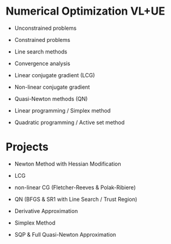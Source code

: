 # Numerical Optimization VL+UE

- Unconstrained problems

- Constrained problems

- Line search methods

- Convergence analysis

- Linear conjugate gradient (LCG)

- Non-linear conjugate gradient

- Quasi-Newton methods (QN)

- Linear programming / Simplex method

- Quadratic programming / Active set method

# Projects

- Newton Method with Hessian Modification

- LCG

- non-linear CG (Fletcher-Reeves & Polak-Ribiere)

- QN (BFGS & SR1 with Line Search / Trust Region)

- Derivative Approximation

- Simplex Method

- SQP & Full Quasi-Newton Approximation
